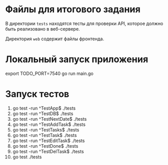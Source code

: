 # Файлы для итогового задания

В директории `tests` находятся тесты для проверки API, которое должно быть реализовано в веб-сервере.

Директория `web` содержит файлы фронтенда.

# Локальный запуск приложения
 export TODO_PORT=7540
 go run main.go

 # Запуск тестов
 1. go test -run ^TestApp$ ./tests
 2. go test -run ^TestDB$ ./tests
 3. go test -run ^TestNextDate$ ./tests
 4. go test -run ^TestAddTask$ ./tests
 5. go test -run ^TestTasks$ ./tests
 6. go test -run ^TestTask$ ./tests
 7. go test -run ^TestEditTask$ ./tests
 8. go test -run ^TestDone$ ./tests
 9. go test -run ^TestDelTask$ ./tests
 10. go test ./tests